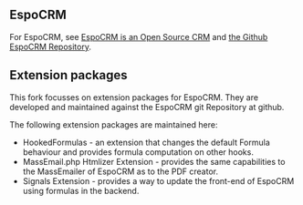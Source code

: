 ## EspoCRM

For EspoCRM, see [EspoCRM is an Open Source CRM](https://www.espocrm.com) and [the Github EspoCRM Repository](https://github.com/espocrm/espocrm).

## Extension packages

This fork focusses on extension packages for EspoCRM. They are developed and maintained against the EspoCRM git Repository at github. 

The following extension packages are maintained here:

* HookedFormulas - an extension that changes the default Formula behaviour and provides formula computation on other hooks.
* MassEmail.php Htmlizer Extension - provides the same capabilities to the MassEmailer of EspoCRM as to the PDF creator. 
* Signals Extension - provides a way to update the front-end of EspoCRM using formulas in the backend. 


